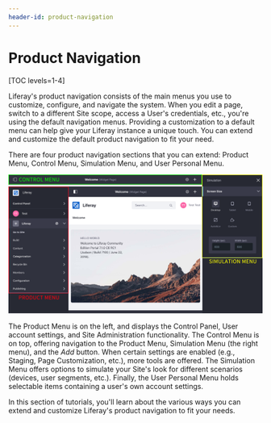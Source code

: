 ```yaml
---
header-id: product-navigation
---
```


# Product Navigation

[TOC levels=1-4]

Liferay's product navigation consists of the main menus you use to customize,
configure, and navigate the system. When you edit a page, switch to a different
Site scope, access a User's credentials, etc., you're using the default
navigation menus. Providing a customization to a default menu can help give your
Liferay instance a unique touch. You can extend and customize the default
product navigation to fit your need.

There are four product navigation sections that you can extend: Product Menu,
Control Menu, Simulation Menu, and User Personal Menu.

![Figure 1: The main product navigation menus include the Product Menu, Control Menu, and Simulation Menu.](../../images/product-navigation-summary.png)

The Product Menu is on the left, and displays the Control Panel, User account
settings, and Site Administration functionality. The Control Menu is on top,
offering navigation to the Product Menu, Simulation Menu (the right menu),
and the *Add* button. When certain settings are enabled (e.g., Staging, Page
Customization, etc.), more tools are offered. The Simulation Menu offers options
to simulate your Site's look for different scenarios (devices, user segments,
etc.). Finally, the User Personal Menu holds selectable items containing a
user's own account settings.

In this section of tutorials, you'll learn about the various ways you can extend
and customize Liferay's product navigation to fit your needs.

